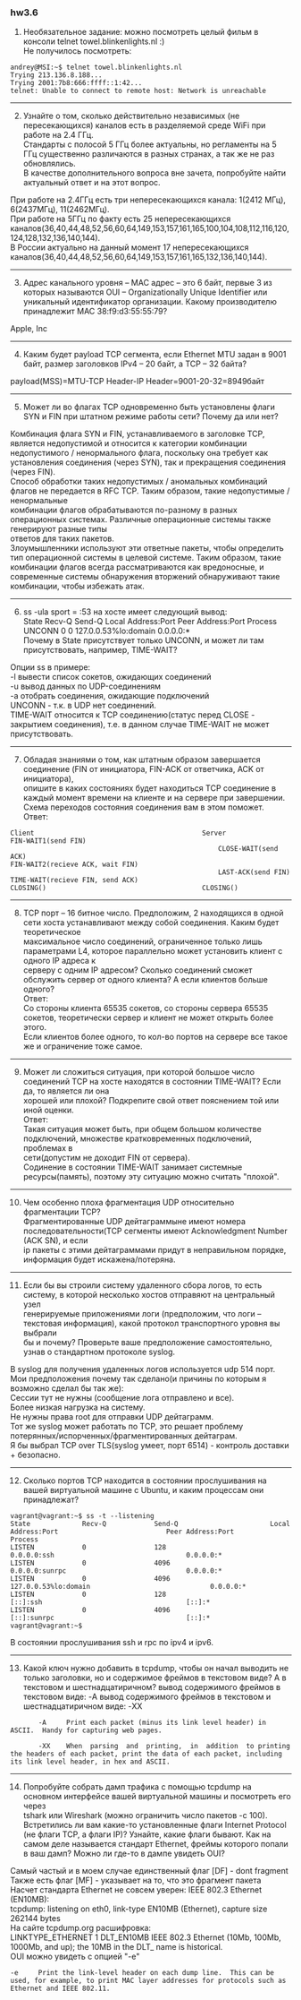 ### hw3.6

1. Необязательное задание: можно посмотреть целый фильм в консоли telnet towel.blinkenlights.nl :)  
Не получилось посмотреть:   
```
andrey@MSI:~$ telnet towel.blinkenlights.nl
Trying 213.136.8.188...
Trying 2001:7b8:666:ffff::1:42...
telnet: Unable to connect to remote host: Network is unreachable
```
---

2. Узнайте о том, сколько действительно независимых (не пересекающихся) каналов есть в разделяемой среде WiFi при работе на 2.4 ГГц.  
Стандарты с полосой 5 ГГц более актуальны, но регламенты на 5 ГГц существенно различаются в разных странах, а так же не раз обновлялись.  
В качестве дополнительного вопроса вне зачета, попробуйте найти актуальный ответ и на этот вопрос.  

При работе на 2.4ГГц есть три непересекающихся канала: 1(2412 МГц), 6(2437МГц), 11(2462МГц).  
При работе на 5ГГц по факту есть 25 непересекающихся каналов(36,40,44,48,52,56,60,64,149,153,157,161,165,100,104,108,112,116,120,124,128,132,136,140,144).  
В России актуально на данный момент 17 непересекающихся каналов(36,40,44,48,52,56,60,64,149,153,157,161,165,132,136,140,144).  

---

3. Адрес канального уровня – MAC адрес – это 6 байт, первые 3 из которых называются OUI – Organizationally Unique Identifier или  
уникальный идентификатор организации. Какому производителю принадлежит MAC 38:f9:d3:55:55:79?  

Apple, Inc

---

4. Каким будет payload TCP сегмента, если Ethernet MTU задан в 9001 байт, размер заголовков IPv4 – 20 байт, а TCP – 32 байта?  

payload(MSS)=MTU-TCP Header-IP Header=9001-20-32=8949байт  

---

5. Может ли во флагах TCP одновременно быть установлены флаги SYN и FIN при штатном режиме работы сети? Почему да или нет?  

Комбинация флага SYN и FIN, устанавливаемого в заголовке TCP, является недопустимой и относится к категории комбинации  
недопустимого / ненормального флага, поскольку она требует как установления соединения (через SYN), так и прекращения соединения (через FIN).  
Способ обработки таких недопустимых / аномальных комбинаций флагов не передается в RFC TCP. Таким образом, такие недопустимые / ненормальные  
комбинации флагов обрабатываются по-разному в разных операционных системах. Различные операционные системы также генерируют разные типы  
ответов для таких пакетов.  
Злоумышленники используют эти ответные пакеты, чтобы определить тип операционной системы в целевой системе. Таким образом, такие  
комбинации флагов всегда рассматриваются как вредоносные, и современные системы обнаружения вторжений обнаруживают такие комбинации, чтобы избежать атак.  

---

6. ss -ula sport = :53 на хосте имеет следующий вывод:  
State           Recv-Q          Send-Q                   Local Address:Port                     Peer Address:Port          Process  
UNCONN          0               0                        127.0.0.53%lo:domain                        0.0.0.0:*  
Почему в State присутствует только UNCONN, и может ли там присутствовать, например, TIME-WAIT?  

Опции ss в примере:  
-l вывести список сокетов, ожидающих соединений  
-u вывод данных по UDP-соединениям  
-a отобрать соединения, ожидающие подключений  
UNCONN - т.к. в UDP нет соединений.  
TIME-WAIT относится к TCP соединению(статус перед CLOSE - закрытием соединения), т.е. в данном случае TIME-WAIT не может присутствовать.  

---

7. Обладая знаниями о том, как штатным образом завершается соединение (FIN от инициатора, FIN-ACK от ответчика, ACK от инициатора),  
опишите в каких состояниях будет находиться TCP соединение в каждый момент времени на клиенте и на сервере при завершении.  
Схема переходов состояния соединения вам в этом поможет.  
Ответ:  
```
Client								            Server
FIN-WAIT1(send FIN)		
									                CLOSE-WAIT(send ACK)
FIN-WAIT2(recieve ACK, wait FIN)	
									                LAST-ACK(send FIN)
TIME-WAIT(recieve FIN, send ACK)
CLOSING()							            CLOSING()

```
---

8. TCP порт – 16 битное число. Предположим, 2 находящихся в одной сети хоста устанавливают между собой соединения. Каким будет теоретическое  
максимальное число соединений, ограниченное только лишь параметрами L4, которое параллельно может установить клиент с одного IP адреса к  
серверу с одним IP адресом? Сколько соединений сможет обслужить сервер от одного клиента? А если клиентов больше одного?  
Ответ:  
Со стороны клиента 65535 сокетов, со стороны сервера 65535 сокетов, теоретически сервер и клиент не может открыть более этого.  
Если клиентов более одного, то кол-во портов на сервере все такое же и ограничение тоже самое.  

---

9. Может ли сложиться ситуация, при которой большое число соединений TCP на хосте находятся в состоянии TIME-WAIT? Если да, то является ли она  
хорошей или плохой? Подкрепите свой ответ пояснением той или иной оценки.  
Ответ:  
Такая ситуация может быть, при общем большом количестве подключений, множестве кратковременных подключений, проблемах в  
сети(допустим не доходит FIN от сервера).  
Содинение в состоянии TIME-WAIT занимает системные ресурсы(память), поэтому эту ситуацию можно считать "плохой".  

---

10. Чем особенно плоха фрагментация UDP относительно фрагментации TCP?  
Фрагментированные UDP дейтаграммыне имеют номера последовательности(TCP сегменты имеют Acknowledgment Number (ACK SN), и если  
ip пакеты с этими дейтаграммами придут в неправильном порядке, информация будет искажена/потеряна.  

---

11. Если бы вы строили систему удаленного сбора логов, то есть систему, в которой несколько хостов отправяют на центральный узел  
генерируемые приложениями логи (предположим, что логи – текстовая информация), какой протокол транспортного уровня вы выбрали  
бы и почему? Проверьте ваше предположение самостоятельно, узнав о стандартном протоколе syslog.  

В syslog для получения удаленных логов используется udp 514 порт. Мои предположения почему так сделано(и причины по которым я возможно сделал бы так же):  
Сессии тут не нужны (сообщение лога отправлено и все).  
Более низкая нагрузка на систему.  
Не нужны права root для отправки UDP дейтаграмм.  
Тот же syslog может работать по TCP, это решает проблему потерянных/испорченных/фрагментированных дейтаграм.  
Я бы выбрал TCP over TLS(syslog умеет, порт 6514) - контроль доставки + безопасно.  

---

12. Сколько портов TCP находится в состоянии прослушивания на вашей виртуальной машине с Ubuntu, и каким процессам они принадлежат?  
```
vagrant@vagrant:~$ ss -t --listening
State             Recv-Q            Send-Q                       Local Address:Port                           Peer Address:Port            Process            
LISTEN            0                 128                                0.0.0.0:ssh                                 0.0.0.0:*                                  
LISTEN            0                 4096                               0.0.0.0:sunrpc                              0.0.0.0:*                                  
LISTEN            0                 4096                         127.0.0.53%lo:domain                              0.0.0.0:*                                  
LISTEN            0                 128                                   [::]:ssh                                    [::]:*                                  
LISTEN            0                 4096                                  [::]:sunrpc                                 [::]:*                                  
vagrant@vagrant:~$ 
```
В состоянии прослушивания ssh и rpc по ipv4 и ipv6.  

---

13. Какой ключ нужно добавить в tcpdump, чтобы он начал выводить не только заголовки, но и содержимое фреймов в текстовом виде? А в текстовом и шестнадцатиричном?
вывод содержимого фреймов в текстовом виде: -A
вывод содержимого фреймов в текстовом и шестнадцатиричном виде: -XX
```
	   -A     Print each packet (minus its link level header) in ASCII.  Handy for capturing web pages.

       -XX    When  parsing  and  printing,  in  addition  to printing the headers of each packet, print the data of each packet, including its link level header, in hex and ASCII.
```
---

14. Попробуйте собрать дамп трафика с помощью tcpdump на основном интерфейсе вашей виртуальной машины и посмотреть его через  
tshark или Wireshark (можно ограничить число пакетов -c 100). Встретились ли вам какие-то установленные флаги Internet Protocol  
(не флаги TCP, а флаги IP)? Узнайте, какие флаги бывают. Как на самом деле называется стандарт Ethernet, фреймы которого попали  
в ваш дамп? Можно ли где-то в дампе увидеть OUI?  

Самый частый и в моем случае единственный флаг [DF] - dont fragment  
Также есть флаг [MF] - указывает на то, что это фрагмент пакета  
Насчет стандарта Ethernet не совсем уверен: IEEE 802.3 Ethernet (EN10MB):  
tcpdump: listening on eth0, link-type EN10MB (Ethernet), capture size 262144 bytes  
На сайте tcpdump.org расшифровка:  
LINKTYPE_ETHERNET 	1 	DLT_EN10MB 	IEEE 802.3 Ethernet (10Mb, 100Mb, 1000Mb, and up); the 10MB in the DLT_ name is historical.  
OUI можно увидеть с опцией "-e"  
```
-e     Print the link-level header on each dump line.  This can be used, for example, to print MAC layer addresses for protocols such as Ethernet and IEEE 802.11.
```
